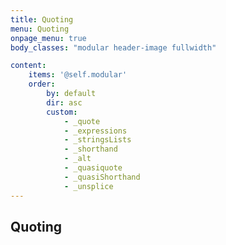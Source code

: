 ```yaml
---
title: Quoting
menu: Quoting
onpage_menu: true
body_classes: "modular header-image fullwidth"

content:
    items: '@self.modular'
    order:
        by: default
        dir: asc
        custom:
            - _quote
            - _expressions
            - _stringsLists
            - _shorthand
            - _alt
            - _quasiquote
            - _quasiShorthand
            - _unsplice
---
```


## Quoting
